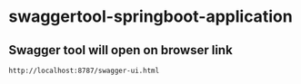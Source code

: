 # swaggertool-springboot-application

Swagger tool will open on browser link
--------------------------------------
```bash
http://localhost:8787/swagger-ui.html
```

